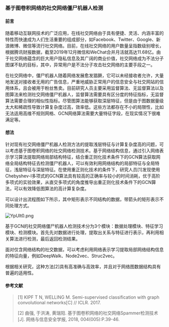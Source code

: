 ### 基于图卷积网络的社交网络僵尸机器人检测

#### 前言

随着移动互联网技术的广泛应用，在线社交网络由于具有便捷、灵活、内涵丰富的特性而快速成为人们生活重要的组成部分，如Facebook、Twitter、Google、新浪微博、微信等流行社交网络。目前，在线社交网络的用户数量呈指数级别增长，根据腾讯财报数据，截至2019年12月微信和WeChat合并月活就高达11.68亿。由于社交网络蕴含的巨大用户隐私信息及其广阔的商业价值，社交网络成为不法分子图谋不轨的目标，其中，异常用户是不法分子攻击社交网络的主要手段之一。

在社交网络中，僵尸机器人随着网络发展愈发猖獗，它可以未经接收者允许，大量地发送对接收者无用的广告信息，严重地威胁正常用户的信息安全与社交网站的信用体系，且会被用于粉丝售卖。目前研究人员主要采用监督算法、无监督算法以及图算法来检测社交网络僵尸机器人，监督算法需要具有区分度的特征指标，无监督算法需要合理的相似性指标。尽管图算法能够获取深层特征，但是由于图数据量级太大和稀疏性导致计算复杂度过高，效率低。这些方法都存在不小的局限性，比如无法适用高维不规则网格、GCN网络算法需要大量特征字段，在现实情况下很难满足等。

#### 想法

针对现有社交网络僵尸机器人检测方法的提取浅层特征与计算复杂度高的问题，可以考虑基于图卷积网络的社交网络检测技术。基于网络结构信息，通过引入网络表示学习算法提取网络局部结构特征，结合重正则化技术条件下的GCN算法获取网络全局结构特征去检测僵尸机器人，可以有效利用网络结构的局部特征与全局特征，浅层特征与深层特征。在使用重正则化技术的条件下，研究人员[1]发现使用Chebyshev-I多项式的GCN算法具有较高的正确率与较小的时间消耗，优于高阶多项式的实验效果，从直交多项式的角度推导出重正则化技术条件下的GCN算法，可以有效降低图算法的高计算复杂度。

可以设计出流程图如下所示，其中矩形表示不同结构的数据，带箭头的矩形表示不同处理方式。

![YpUlt0.png](https://s1.ax1x.com/2020/05/03/YpUlt0.png)

基于GCN的社交网络僵尸机器人检测技术分为3个模块：数据处理模块、特征学习模块、检测模块。首先先对数据进行处理，提取出关系与特征进行表示，再利用相关算法进行检测，最后返回检测结果。

面对仅含网络结构的社交数据，可以考虑利用网络表示学习提取局部网络结构信息的特征向量，例如DeepWalk、Node2vec、Struc2vec。

根据相关研究，这种方法[2]具有高准确与高效率，并且对于网络图数据结构具有普遍的适用性。

#### 参考文献

>[1] KIPF T N, WELLING M. Semi-supervised classification with graph convolutional networks[C] // ICLR. 2017.
>
>[2] 曲强, 于洪涛, 黄瑞阳. 基于图卷积网络的社交网络Spammer检测技术[J]. 网络与信息安全学报, 2018, 004(005):P.39-46.